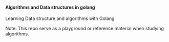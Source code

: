 #### Algorithms and Data structures in golang

Learning Data structure and algorithms with Golang

Note: This repo serve as a playground or reference material when studying algorithms. 


